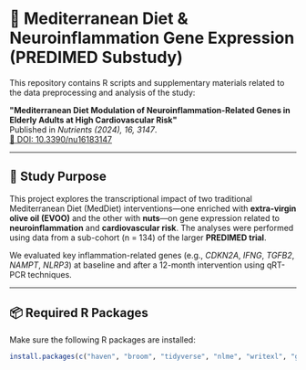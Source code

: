# 🧬 Mediterranean Diet & Neuroinflammation Gene Expression (PREDIMED Substudy)

This repository contains R scripts and supplementary materials related to the data preprocessing and analysis of the study:

**"Mediterranean Diet Modulation of Neuroinflammation-Related Genes in Elderly Adults at High Cardiovascular Risk"**  
Published in *Nutrients (2024), 16, 3147*.  
[🔗 DOI: 10.3390/nu16183147](https://doi.org/10.3390/nu16183147)

---

## 📖 Study Purpose

This project explores the transcriptional impact of two traditional Mediterranean Diet (MedDiet) interventions—one enriched with **extra-virgin olive oil (EVOO)** and the other with **nuts**—on gene expression related to **neuroinflammation** and **cardiovascular risk**. The analyses were performed using data from a sub-cohort (n = 134) of the larger **PREDIMED trial**.

We evaluated key inflammation-related genes (e.g., *CDKN2A*, *IFNG*, *TGFB2*, *NAMPT*, *NLRP3*) at baseline and after a 12-month intervention using qRT-PCR techniques.

---

## 📦 Required R Packages

Make sure the following R packages are installed:

```r
install.packages(c("haven", "broom", "tidyverse", "nlme", "writexl", "ggthemes"))

